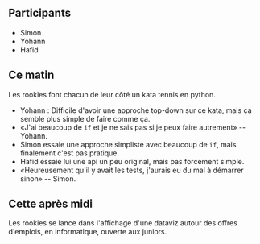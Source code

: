## Participants

- Simon
- Yohann
- Hafid

## Ce matin

Les rookies font chacun de leur côté un kata tennis en python.

- Yohann : Difficile d'avoir une approche top-down sur ce kata, mais ça semble plus simple de faire comme ça.
- «J'ai beaucoup de `if` et je ne sais pas si je peux faire autrement» -- Yohann.
- Simon essaie une approche simpliste avec beaucoup de `if`, mais finalement c'est pas pratique.
- Hafid essaie lui une api un peu original, mais pas forcement simple.
- «Heureusement qu'il y avait les tests, j'aurais eu du mal à démarrer sinon» -- Simon.



## Cette après midi

Les rookies se lance dans l'affichage d'une dataviz autour des offres d'emplois, en informatique, ouverte aux juniors.
